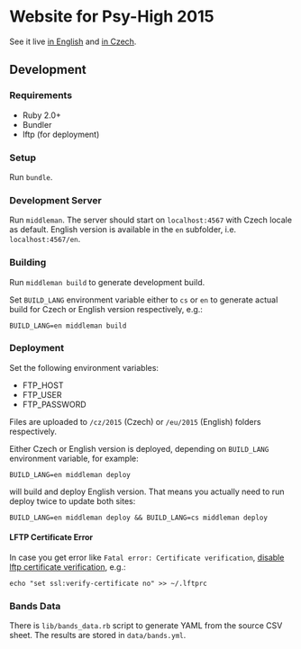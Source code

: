# Website for Psy-High 2015

See it live [in English](http://www.psy-high.en/2015/) and [in Czech](http://www.psy-high.cz/2015/).

## Development

### Requirements

* Ruby 2.0+
* Bundler
* lftp (for deployment)

### Setup

Run `bundle`.

### Development Server

Run `middleman`. The server should start on `localhost:4567` with Czech locale as default. English version is available in the `en` subfolder, i.e. `localhost:4567/en`.

### Building

Run `middleman build` to generate development build.

Set `BUILD_LANG` environment variable either to `cs` or `en` to generate actual build for Czech or English version respectively, e.g.:

```
BUILD_LANG=en middleman build
```

### Deployment

Set the following environment variables:

* FTP_HOST
* FTP_USER
* FTP_PASSWORD

Files are uploaded to `/cz/2015` (Czech) or `/eu/2015` (English) folders respectively.

Either Czech or English version is deployed, depending on `BUILD_LANG` environment variable, for example:

```
BUILD_LANG=en middleman deploy
```

will build and deploy English version. That means you actually need to run deploy twice to update both sites:

```
BUILD_LANG=en middleman deploy && BUILD_LANG=cs middleman deploy
```

#### LFTP Certificate Error

In case you get error like `Fatal error: Certificate verification`, [disable lftp certificate verification](https://serverfault.com/questions/411970/how-to-avoid-lftp-certificate-verification-error), e.g.:

```
echo "set ssl:verify-certificate no" >> ~/.lftprc
```

### Bands Data

There is `lib/bands_data.rb` script to generate YAML from the source CSV sheet. The results are stored in `data/bands.yml`.
